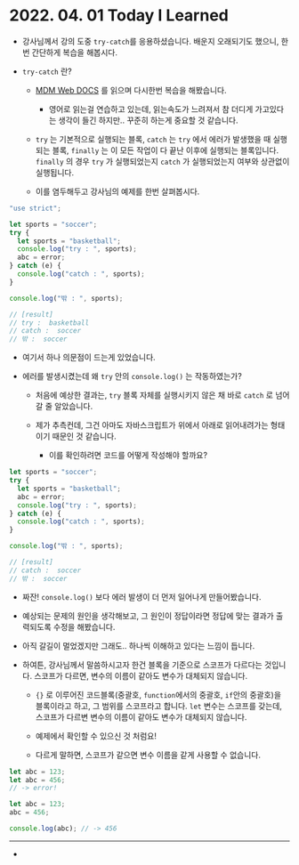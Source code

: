 # 2022. 04. 01 Today I Learned

- 강사님께서 강의 도중 `try-catch`를 응용하셨습니다. 배운지 오래되기도 했으니, 한번 간단하게 복습을 해봅시다.

- `try-catch` 란?

  - [MDM Web DOCS](https://developer.mozilla.org/en-US/docs/Web/JavaScript/Reference/Statements/try...catch) 를 읽으며 다시한번 복습을 해봤습니다.

    - 영어로 읽는걸 연습하고 있는데, 읽는속도가 느려져서 참 더디게 가고있다는 생각이 들긴 하지만.. 꾸준히 하는게 중요할 것 같습니다.

  - `try` 는 기본적으로 실행되는 블록, `catch` 는 `try` 에서 에러가 발생했을 때 실행되는 블록, `finally` 는 이 모든 작업이 다 끝난 이후에 실행되는 블록입니다. `finally` 의 경우 `try` 가 실행되었는지 `catch` 가 실행되었는지 여부와 상관없이 실행됩니다.

  - 이를 염두해두고 강사님의 예제를 한번 살펴봅시다.

```js
"use strict";

let sports = "soccer";
try {
  let sports = "basketball";
  console.log("try : ", sports);
  abc = error;
} catch (e) {
  console.log("catch : ", sports);
}

console.log("밖 : ", sports);

// [result]
// try :  basketball
// catch :  soccer
// 밖 :  soccer
```

- 여기서 하나 의문점이 드는게 있었습니다.

- 에러를 발생시켰는데 왜 `try` 안의 `console.log()` 는 작동하였는가?

  - 처음에 예상한 결과는, `try` 블록 자체를 실행시키지 않은 채 바로 `catch` 로 넘어갈 줄 알았습니다.

  - 제가 추측컨데, 그건 아마도 자바스크립트가 위에서 아래로 읽어내려가는 형태이기 때문인 것 같습니다.

    - 이를 확인하려면 코드를 어떻게 작성해야 할까요?

```js
let sports = "soccer";
try {
  let sports = "basketball";
  abc = error;
  console.log("try : ", sports);
} catch (e) {
  console.log("catch : ", sports);
}

console.log("밖 : ", sports);

// [result]
// catch :  soccer
// 밖 :  soccer
```

- 짜잔! `console.log()` 보다 에러 발생이 더 먼저 일어나게 만들어봤습니다.

- 예상되는 문제의 원인을 생각해보고, 그 원인이 정답이라면 정답에 맞는 결과가 출력되도록 수정을 해봤습니다.

- 아직 갈길이 멀었겠지만 그래도.. 하나씩 이해하고 있다는 느낌이 듭니다.

- 하여튼, 강사님께서 말씀하시고자 한건 블록을 기준으로 스코프가 다르다는 것입니다. 스코프가 다르면, 변수의 이름이 같아도 변수가 대체되지 않습니다.

  - `{}` 로 이루어진 코드블록(중괄호, `function`에서의 중괄호, `if`안의 중괄호)을 블록이라고 하고, 그 범위를 스코프라고 합니다. `let` 변수는 스코프를 갖는데, 스코프가 다르변 변수의 이름이 같아도 변수가 대체되지 않습니다.

  - 예제에서 확인할 수 있으신 것 처럼요!

  - 다르게 말하면, 스코프가 같으면 변수 이름을 같게 사용할 수 없습니다.

```js
let abc = 123;
let abc = 456;
// -> error!

let abc = 123;
abc = 456;

console.log(abc); // -> 456
```

---

-
